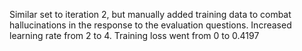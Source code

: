Similar set to iteration 2, but manually added training data to combat hallucinations in the response to the evaluation
questions. Increased learning rate from 2 to 4. Training loss went from 0 to 0.4197
